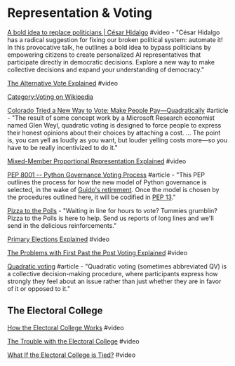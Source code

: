 # Representation & Voting

[A bold idea to replace politicians \| César Hidalgo](https://www.youtube.com/watch?v=CyGWML6cI_k) \#video - "César Hidalgo has a radical suggestion for fixing our broken political system: automate it! In this provocative talk, he outlines a bold idea to bypass politicians by empowering citizens to create personalized AI representatives that participate directly in democratic decisions. Explore a new way to make collective decisions and expand your understanding of democracy."

[The Alternative Vote Explained](https://www.youtube.com/watch?v=3Y3jE3B8HsE&list=PLIilwIraDV2LO0itulEQl76KwCRhCdN8H&index=2) \#video

[Category:Voting on Wikipedia](https://en.wikipedia.org/wiki/Category:Voting)

[Colorado Tried a New Way to Vote: Make People Pay—Quadratically](https://www.wired.com/story/colorado-quadratic-voting-experiment/?CNDID=56448331&CNDID=56448331&bxid=MzU4MjA3ODc1OTY3S0&hasha=a4e0982fff34175ac7f7d1eb46fa9e04&hashb=6e073a1192b227f17ad7655d5d8555ee00214402&mbid=nl_041619_daily_list3_p2&source=DAILY_NEWSLETTER&utm_brand=wired&utm_mailing=WIRED%20NL%20041619%20%281%29&utm_medium=email&utm_source=nl) \#article - "The result of some concept work by a Microsoft Research economist named Glen Weyl, quadratic voting is designed to force people to express their honest opinions about their choices by attaching a cost. ... The point is, you can yell as loudly as you want, but louder yelling costs more—so you have to be really incentivized to do it."

[Mixed-Member Proportional Representation Explained](https://www.youtube.com/watch?v=QT0I-sdoSXU&list=PLIilwIraDV2LO0itulEQl76KwCRhCdN8H&index=2) \#video

[PEP 8001 -- Python Governance Voting Process](https://www.python.org/dev/peps/pep-8001/) \#article - "This PEP outlines the process for how the new model of Python governance is selected, in the wake of [Guido's retirement](https://mail.python.org/pipermail/python-committers/2018-July/005664.html). Once the model is chosen by the procedures outlined here, it will be codified in [PEP 13](https://www.python.org/dev/peps/pep-0013)."

[Pizza to the Polls](https://polls.pizza/) - "Waiting in line for hours to vote? Tummies grumblin? Pizza to the Polls is here to help. Send us reports of long lines and we'll send in the delicious reinforcements."

[Primary Elections Explained](https://www.youtube.com/watch?v=_95I_1rZiIs&list=PLIilwIraDV2LO0itulEQl76KwCRhCdN8H&index=2) \#video

[The Problems with First Past the Post Voting Explained](https://www.youtube.com/watch?v=s7tWHJfhiyo&list=PLIilwIraDV2LO0itulEQl76KwCRhCdN8H&index=2) \#video

[Quadratic voting](https://en.wikipedia.org/wiki/Quadratic_voting) \#article - "Quadratic voting \(sometimes abbreviated QV\) is a collective decision-making procedure, where participants express how strongly they feel about an issue rather than just whether they are in favor of it or opposed to it."

## The Electoral College

[How the Electoral College Works](https://www.youtube.com/watch?v=OUS9mM8Xbbw&list=PLIilwIraDV2LO0itulEQl76KwCRhCdN8H&index=2) \#video

[The Trouble with the Electoral College](https://www.youtube.com/watch?v=7wC42HgLA4k&list=PLIilwIraDV2LO0itulEQl76KwCRhCdN8H&index=2) \#video

[What If the Electoral College is Tied?](https://www.youtube.com/watch?v=sHEDXzOfENI&list=PLIilwIraDV2LO0itulEQl76KwCRhCdN8H&index=2) \#video

